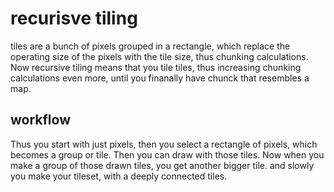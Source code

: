 # recurisve tiling

tiles are a bunch of pixels grouped in a rectangle, which replace the operating size of the pixels with the tile size, thus chunking calculations. Now recursive tiling means that you tile tiles, thus increasing chunking calculations even more, until you finanally have chunck that resembles a map.

## workflow

Thus you start with just pixels, then you select a rectangle of pixels, which becomes a group or tile. Then you can draw with those tiles. Now when you make a group of those  drawn tiles, you get another bigger tile. and slowly you make your tileset, with a deeply connected tiles.
